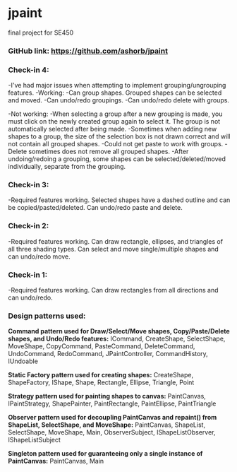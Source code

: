 # jpaint
 final project for SE450

### **GitHub link:** https://github.com/ashorb/jpaint

### **Check-in 4:**
-I've had major issues when attempting to implement grouping/ungrouping features.
-Working:
-Can group shapes. Grouped shapes can be selected and moved.
-Can undo/redo groupings.
-Can undo/redo delete with groups.

-Not working:
-When selecting a group after a new grouping is made, you must click on the newly created group again to select it.
 The group is not automatically selected after being made.
-Sometimes when adding new shapes to a group, the size of the selection box is not drawn correct and will not contain all grouped shapes.
-Could not get paste to work with groups.
-Delete sometimes does not remove all grouped shapes.
-After undoing/redoing a grouping, some shapes can be selected/deleted/moved individually, separate from the grouping.

### **Check-in 3:**
-Required features working. Selected shapes have a dashed outline and can be copied/pasted/deleted. 
 Can undo/redo paste and delete.

### **Check-in 2:**
-Required features working. Can draw rectangle, ellipses, and triangles of all three shading types.
 Can select and move single/multiple shapes and can undo/redo move.

### **Check-in 1:**
-Required features working. Can draw rectangles from all directions and can undo/redo.

### **Design patterns used:**

**Command pattern used for Draw/Select/Move shapes, Copy/Paste/Delete shapes, and Undo/Redo features:** 
ICommand, CreateShape, SelectShape, MoveShape, CopyCommand, PasteCommand, DeleteCommand,
UndoCommand, RedoCommand, JPaintController, CommandHistory, IUndoable

**Static Factory pattern used for creating shapes:**
CreateShape, ShapeFactory, IShape, Shape, Rectangle, Ellipse, Triangle, Point

**Strategy pattern used for painting shapes to canvas:**
PaintCanvas, IPaintStrategy, ShapePainter, PaintRectangle, PaintEllipse, PaintTriangle

**Observer pattern used for decoupling PaintCanvas and repaint() from ShapeList, SelectShape, and MoveShape:**
PaintCanvas, ShapeList, SelectShape, MoveShape, Main, ObserverSubject, IShapeListObserver, IShapeListSubject

**Singleton pattern used for guaranteeing only a single instance of PaintCanvas:**
PaintCanvas, Main